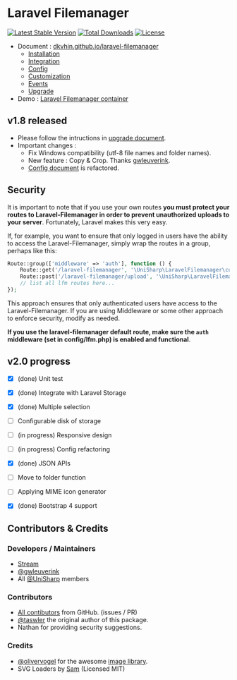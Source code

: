 # Laravel Filemanager
[![Latest Stable Version](https://poser.pugx.org/dkvhin/laravel-filemanager/v/stable)](https://packagist.org/packages/dkvhin/laravel-filemanager)
[![Total Downloads](https://poser.pugx.org/dkvhin/laravel-filemanager/downloads)](https://packagist.org/packages/dkvhin/laravel-filemanager)
[![License](https://poser.pugx.org/dkvhin/laravel-filemanager/license)](https://packagist.org/packages/dkvhin/laravel-filemanager)

 * Document : [dkvhin.github.io/laravel-filemanager](http://dkvhin.github.io/laravel-filemanager/)
   * [Installation](http://dkvhin.github.io/laravel-filemanager/installation)
   * [Integration](http://dkvhin.github.io/laravel-filemanager/integration)
   * [Config](http://dkvhin.github.io/laravel-filemanager/config)
   * [Customization](http://dkvhin.github.io/laravel-filemanager/customization)
   * [Events](http://dkvhin.github.io/laravel-filemanager/events)
   * [Upgrade](http://dkvhin.github.io/laravel-filemanager/upgrade)
 * Demo : [Laravel Filemanager container](https://github.com/UniSharp/laravel-filemanager-example-5.3)

## v1.8 released
 * Please follow the intructions in [upgrade document](https://dkvhin.github.io/laravel-filemanager/upgrade).
 * Important changes :
   * Fix Windows compatibility (utf-8 file names and folder names).
   * New feature : Copy & Crop. Thanks [gwleuverink](https://github.com/gwleuverink).
   * [Config document](https://dkvhin.github.io/laravel-filemanager/config) is refactored.

## Security

It is important to note that if you use your own routes **you must protect your routes to Laravel-Filemanager in order to prevent unauthorized uploads to your server**. Fortunately, Laravel makes this very easy.

If, for example, you want to ensure that only logged in users have the ability to access the Laravel-Filemanager, simply wrap the routes in a group, perhaps like this:

```php
Route::group(['middleware' => 'auth'], function () {
    Route::get('/laravel-filemanager', '\UniSharp\LaravelFilemanager\controllers\LfmController@show');
    Route::post('/laravel-filemanager/upload', '\UniSharp\LaravelFilemanager\controllers\UploadController@upload');
    // list all lfm routes here...
});
```

This approach ensures that only authenticated users have access to the Laravel-Filemanager. If you are using Middleware or some other approach to enforce security, modify as needed.

**If you use the laravel-filemanager default route, make sure the `auth` middleware (set in config/lfm.php) is enabled and functional**.

## v2.0 progress
* [x] (done) Unit test
* [x] (done) Integrate with Laravel Storage
* [x] (done) Multiple selection
* [ ] Configurable disk of storage
* [ ] (in progress) Responsive design
* [ ] (in progress) Config refactoring
* [x] (done) JSON APIs
* [ ] Move to folder function
* [ ] Applying MIME icon generator
* [x] (done) Bootstrap 4 support


## Contributors & Credits

### Developers / Maintainers

 * [Stream](https://github.com/g0110280)
 * [@gwleuverink](https://github.com/gwleuverink)
 * All [@UniSharp](https://github.com/UniSharp) members

### Contributors

 * [All contibutors](https://github.com/UniSharp/laravel-filemanager/graphs/contributors) from GitHub. (issues / PR)
 * [@taswler](https://github.com/tsawler) the original author of this package.
 * Nathan for providing security suggestions.

### Credits

 * [@olivervogel](https://github.com/olivervogel) for the awesome [image library](https://github.com/Intervention/image).
 * SVG Loaders by [Sam](http://samherbert.net/svg-loaders/) (Licensed MIT)

